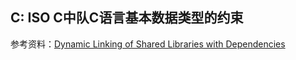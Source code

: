 ## C: ISO C中队C语言基本数据类型的约束

参考资料：[Dynamic Linking of Shared Libraries with Dependencies](https://stackoverflow.com/questions/26619897/dynamic-linking-of-shared-libraries-with-dependencies)




